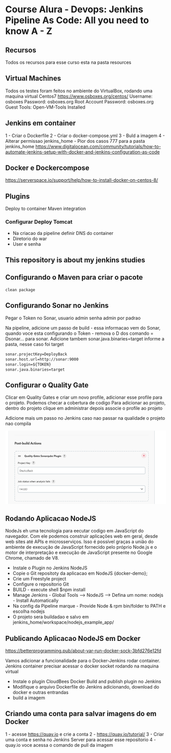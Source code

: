 # Course Alura - Devops: Jenkins Pipeline As Code: All you need to know A - Z
## Recursos 
Todos os recursos para esse curso esta na pasta resources

## Virtual Machines 
Todos os testes foram feitos no ambiente do VirtualBox, rodando uma maquina virtual Centos7
https://www.osboxes.org/centos/
Username: osboxes
Password: osboxes.org
Root Account Password: osboxes.org
Guest Tools: Open-VM-Tools Installed

## Jenkins em container
1 - Criar o Dockerfile
2 - Criar o docker-compose.yml
3 - Buld a imagem 
4 - Alterar permissao jenkins_home - Pior dos casos 777 para a pasta jenkins_home
https://www.digitalocean.com/community/tutorials/how-to-automate-jenkins-setup-with-docker-and-jenkins-configuration-as-code

## Docker e Dockercompose 
https://serverspace.io/support/help/how-to-install-docker-on-centos-8/
## Plugins

Deploy to container
Maven integration

### Configurar Deploy Tomcat

- Na criacao da pipeline definir DNS do container
- Diretorio do war
- User e senha

## This repository is about my jenkins studies

## Configurando o Maven para criar o pacote

```commandline
clean package
```

## Configurando Sonar no Jenkins

Pegar o Token no Sonar, usuario admin senha admin por padrao

Na pipeline, adicione um passo de build - essa informacao vem do Sonar, quando voce esta configurando
o Token - remova o D dos comando = Dsonar... para sonar. Adicione tambem sonar.java.binaries=target
informe a pasta, nesse caso foi target

```commandline
sonar.projectKey=DeployBack
sonar.host.url=http://sonar:9000
sonar.login=${TOKEN}
sonar.java.binaries=target
```

## Configurar o Quality Gate

Clicar em Quality Gates e criar um novo profile, adicionar esse profile para o projeto. Podemos checar
a cobertura de codigo
Para adicionar ao projeto, dentro do projeto clique em administrar depois associe o profile ao projeto

Adicione mais um passo no Jenkins caso nao passar na qualidade o projeto nao compila

![quality_gate_jenkins.png](/images/quality_gate_jenkins.png)

## Rodando Aplicacao NodeJS

NodeJs eh uma tecnologia para eecutar codigo em JavaScript do navegador.
Com ele podemos construir aplicações web em geral, desde web sites até APIs e microsserviços.
Isso é possível graças a união do ambiente de execução de JavaScript fornecido pelo próprio Node.js e o motor
de interpretação e execução de JavaScript presente no Google Chrome, chamado de V8.

- Instale o Plugin no Jenkins NodeJS
- Copie o Git repositoty da aplicacao em NodeJS {docker-demo};
- Crie um Freestyle project
- Configure o repositorio Git
- BUILD - execute shell $npm install
- Manage Jenkins - Global Tools --> NodeJS --> Defina um nome: nodejs - Install Automatically 
- Na config da Pipeline marque - Provide Node & rpm bin/folder to PATH e escolha nodejs
- O projeto sera buildadao e salvo em jenkins_home/workspace/nodejs_example_app/

## Publicando Aplicacao NodeJS em Docker

https://betterprogramming.pub/about-var-run-docker-sock-3bfd276e12fd

Vamos adicionar a funcionalidade para o Docker-Jenkins rodar container.
Jenkins container precisar acessar o docker socket rodando na maquina virtual
- Instale o plugin CloudBees Docker Build and publish plugin no Jenkins
- Modifique o arquivo Dockerfile do Jenkins adicionando, download do docker e outras entrandas
- build a imagem

## Criando uma conta para salvar imagens do em Docker
1 - acesse https://quay.io e crie a conta
2 - https://quay.io/tutorial/
3 - Criar uma conta e senha no Jenkins Server para acessar esse repositorio
4 - quay.io voce acessa o comando de pull da imagem